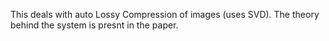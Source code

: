 This deals with auto Lossy Compression of images (uses SVD). The theory behind the system is presnt in the paper.
